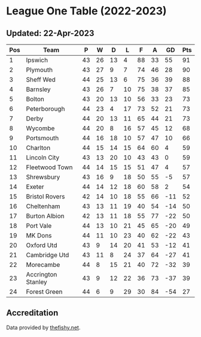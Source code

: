 # League One Table (2022-2023)
## Updated: 22-Apr-2023

| Pos | Team | P | W | D | L | F | A | GD | Pts |
| --- | --- | --- | --- | --- | --- | --- | --- | --- | --- |
| 1 | Ipswich | 43 | 26 | 13 | 4 | 88 | 33 | 55 | 91 |
| 2 | Plymouth | 43 | 27 | 9 | 7 | 74 | 46 | 28 | 90 |
| 3 | Sheff Wed | 44 | 25 | 13 | 6 | 75 | 36 | 39 | 88 |
| 4 | Barnsley | 43 | 26 | 7 | 10 | 75 | 38 | 37 | 85 |
| 5 | Bolton | 43 | 20 | 13 | 10 | 56 | 33 | 23 | 73 |
| 6 | Peterborough | 44 | 23 | 4 | 17 | 73 | 52 | 21 | 73 |
| 7 | Derby | 44 | 20 | 13 | 11 | 65 | 44 | 21 | 73 |
| 8 | Wycombe | 44 | 20 | 8 | 16 | 57 | 45 | 12 | 68 |
| 9 | Portsmouth | 44 | 16 | 18 | 10 | 57 | 47 | 10 | 66 |
| 10 | Charlton | 44 | 15 | 14 | 15 | 64 | 60 | 4 | 59 |
| 11 | Lincoln City | 43 | 13 | 20 | 10 | 43 | 43 | 0 | 59 |
| 12 | Fleetwood Town | 44 | 14 | 15 | 15 | 51 | 47 | 4 | 57 |
| 13 | Shrewsbury | 43 | 16 | 9 | 18 | 50 | 55 | -5 | 57 |
| 14 | Exeter | 44 | 14 | 12 | 18 | 60 | 58 | 2 | 54 |
| 15 | Bristol Rovers | 42 | 14 | 10 | 18 | 55 | 66 | -11 | 52 |
| 16 | Cheltenham | 43 | 13 | 11 | 19 | 40 | 54 | -14 | 50 |
| 17 | Burton Albion | 42 | 13 | 11 | 18 | 55 | 77 | -22 | 50 |
| 18 | Port Vale | 44 | 13 | 10 | 21 | 45 | 65 | -20 | 49 |
| 19 | MK Dons | 44 | 11 | 10 | 23 | 40 | 62 | -22 | 43 |
| 20 | Oxford Utd | 43 | 9 | 14 | 20 | 41 | 53 | -12 | 41 |
| 21 | Cambridge Utd | 43 | 11 | 8 | 24 | 37 | 64 | -27 | 41 |
| 22 | Morecambe | 44 | 8 | 15 | 21 | 40 | 72 | -32 | 39 |
| 23 | Accrington Stanley | 43 | 9 | 12 | 22 | 36 | 73 | -37 | 39 |
| 24 | Forest Green | 44 | 6 | 9 | 29 | 30 | 84 | -54 | 27 |

## Accreditation 

Data provided by [thefishy.net](https://www.thefishy.net/).